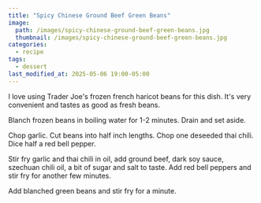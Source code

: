 ```yaml
---
title: "Spicy Chinese Ground Beef Green Beans"
image: 
  path: /images/spicy-chinese-ground-beef-green-beans.jpg
  thumbnail: /images/spicy-chinese-ground-beef-green-beans.jpg
categories:
  - recipe
tags:
  - dessert
last_modified_at: 2025-05-06 19:00-05:00
---
```



I love using Trader Joe's frozen french haricot beans for this dish. It's very convenient and tastes as good as fresh beans.

Blanch frozen beans in boiling water for 1-2 minutes. Drain and set aside.

Chop garlic. Cut beans into half inch lengths. Chop one deseeded thai chili. Dice half a red bell pepper.

Stir fry garlic and thai chili in oil, add ground beef, dark soy sauce, szechuan chili oil, a bit of sugar and salt to taste. Add red bell peppers and stir fry for another few minutes. 

Add blanched green beans and stir fry for a minute. 

